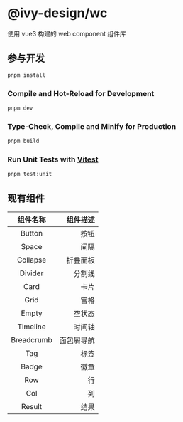 # @ivy-design/wc

使用 vue3 构建的 web component 组件库

## 参与开发

```sh
pnpm install
```

### Compile and Hot-Reload for Development

```sh
pnpm dev
```

### Type-Check, Compile and Minify for Production

```sh
pnpm build
```

### Run Unit Tests with [Vitest](https://vitest.dev/)

```sh
pnpm test:unit
```

## 现有组件

|  组件名称  |   组件描述 |
| :--------: | ---------: |
|   Button   |       按钮 |
|   Space    |       间隔 |
|  Collapse  |   折叠面板 |
|  Divider   |     分割线 |
|    Card    |       卡片 |
|    Grid    |       宫格 |
|   Empty    |     空状态 |
|  Timeline  |     时间轴 |
| Breadcrumb | 面包屑导航 |
|    Tag     |       标签 |
|   Badge    |       徽章 |
|    Row     |         行 |
|    Col     |         列 |
|   Result   |       结果 |
